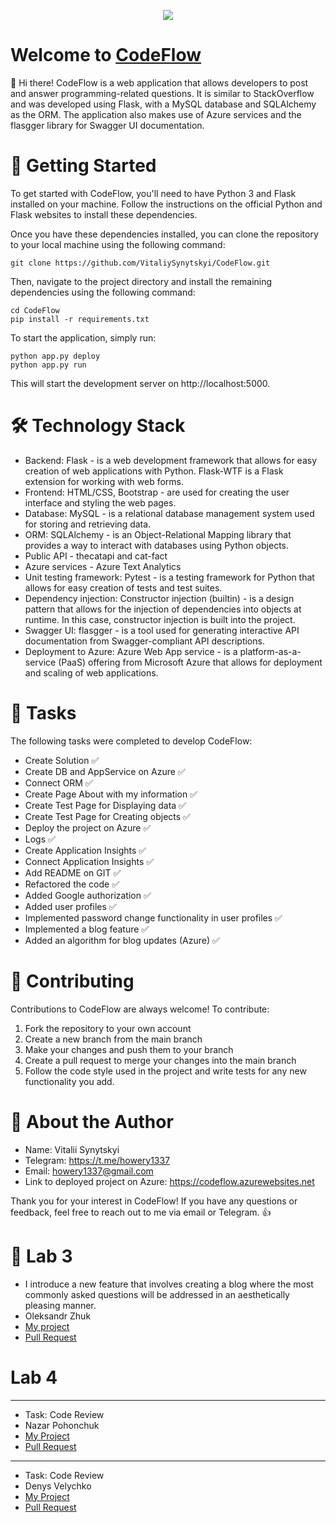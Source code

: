<p align="center">
  <img src="https://user-images.githubusercontent.com/91220971/224810820-2db86cd9-0fa9-4788-86b4-084db904d12d.png">
</p>

# Welcome to [CodeFlow](https://codeflow.azurewebsites.net)

👋 Hi there! CodeFlow is a web application that allows developers to post and answer programming-related questions. It is similar to StackOverflow and was developed using Flask, with a MySQL database and SQLAlchemy as the ORM. The application also makes use of Azure services and the flasgger library for Swagger UI documentation.

# 🚀 Getting Started
To get started with CodeFlow, you'll need to have Python 3 and Flask installed on your machine. Follow the instructions on the official Python and Flask websites to install these dependencies.

Once you have these dependencies installed, you can clone the repository to your local machine using the following command:

```
git clone https://github.com/VitaliySynytskyi/CodeFlow.git
```

Then, navigate to the project directory and install the remaining dependencies using the following command:

```
cd CodeFlow 
pip install -r requirements.txt
```

To start the application, simply run:

```
python app.py deploy
python app.py run
```


This will start the development server on http://localhost:5000.

# 🛠️ Technology Stack


- Backend: Flask - is a web development framework that allows for easy creation of web applications with Python. Flask-WTF is a Flask extension for working with web forms.
- Frontend: HTML/CSS, Bootstrap - are used for creating the user interface and styling the web pages.
- Database: MySQL - is a relational database management system used for storing and retrieving data.
- ORM: SQLAlchemy - is an Object-Relational Mapping library that provides a way to interact with databases using Python objects.
- Public API - thecatapi and cat-fact
- Azure services - Azure Text Analytics
- Unit testing framework: Pytest - is a testing framework for Python that allows for easy creation of tests and test suites.
- Dependency injection: Constructor injection (builtin) - is a design pattern that allows for the injection of dependencies into objects at runtime. In this case, constructor injection is built into the project.
- Swagger UI: flasgger - is a tool used for generating interactive API documentation from Swagger-compliant API descriptions.
- Deployment to Azure: Azure Web App service - is a platform-as-a-service (PaaS) offering from Microsoft Azure that allows for deployment and scaling of web applications.

# 📝 Tasks

The following tasks were completed to develop CodeFlow:
- Create Solution ✅
- Create DB and AppService on Azure ✅
- Connect ORM ✅
- Create Page About with my information ✅
- Create Test Page for Displaying data ✅
- Create Test Page for Creating objects ✅
- Deploy the project on Azure ✅
- Logs ✅
- Create Application Insights ✅
- Connect Application Insights ✅
- Add README on GIT ✅
- Refactored the code ✅
- Added Google authorization ✅
- Added user profiles ✅
- Implemented password change functionality in user profiles ✅
- Implemented a blog feature ✅
- Added an algorithm for blog updates (Azure) ✅

# 💬 Contributing

Contributions to CodeFlow are always welcome! To contribute:
1. Fork the repository to your own account
2. Create a new branch from the main branch
3. Make your changes and push them to your branch
4. Create a pull request to merge your changes into the main branch
5. Follow the code style used in the project and write tests for any new functionality you add.

# 📝 About the Author

- Name: Vitalii Synytskyi
- Telegram: https://t.me/howery1337
- Email: howery1337@gmail.com
- Link to deployed project on Azure: https://codeflow.azurewebsites.net

Thank you for your interest in CodeFlow! If you have any questions or feedback, feel free to reach out to me via email or Telegram. 👍

# 📒 Lab 3 
- I introduce a new feature that involves creating a blog where the most commonly asked questions will be addressed in an aesthetically pleasing manner.
- Oleksandr Zhuk
- [My project](https://github.com/SashaBeetle/Zhuk.University.Tachka)
- [Pull Request](https://github.com/VitaliySynytskyi/CodeFlow/commit/9959ca204b9be6abd6e9cf9d48819ce9ab3988b5)

# Lab 4
___
- Task: Code Review
- Nazar Pohonchuk
- [My Project](https://github.com/npogoncuk/web-project)
- [Pull Request](https://github.com/npogoncuk/CodeFlow/pull/1#pullrequestreview-1442350650)

___
- Task: Code Review
- Denys Velychko
- [My Project](https://github.com/Shushpin/Velychko.LvivUniversity.PersonalProject)
- [Pull Request](https://github.com/Shushpin/CodeFlow/pull/1)

